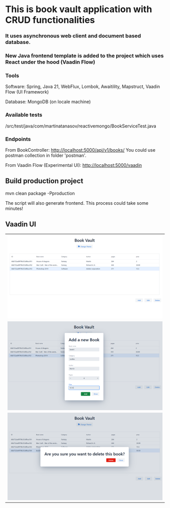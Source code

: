 # This is book vault application with CRUD functionalities

### It uses asynchronous web client and document based database.

### New Java frontend template is added to the project which uses React under the hood (Vaadin Flow)

### Tools

Software: Spring, Java 21, WebFlux, Lombok, Awaitility, Mapstruct, Vaadin Flow (UI Framework)

Database: MongoDB (on locale machine)

### Available tests

/src/test/java/com/martinatanasov/reactivemongo/BookServiceTest.java

### Endpoints

From BookController: <a href="http://localhost:5000/api/v1/books/">http://localhost:5000/api/v1/books/</a>
You could use postman collection in folder 'postman'.

From Vaadin Flow (Experimental UI): <a href="http://localhost:5000/vaadin">http://localhost:5000/vaadin</a>

## Build production project

mvn clean package -Pproduction

The script will also generate frontend. This process could take some minutes!

## Vaadin UI

<table>
    <tr>
        <td><img src="images/sc1.PNG" alt="Get all books view"></td>
    </tr>
    <tr>
        <td><img src="images/sc3.PNG" alt="Add a new book"></td>
    </tr>
    <tr>
        <td><img src="images/sc2.PNG" alt="Delete book"></td>
    </tr>
</table>